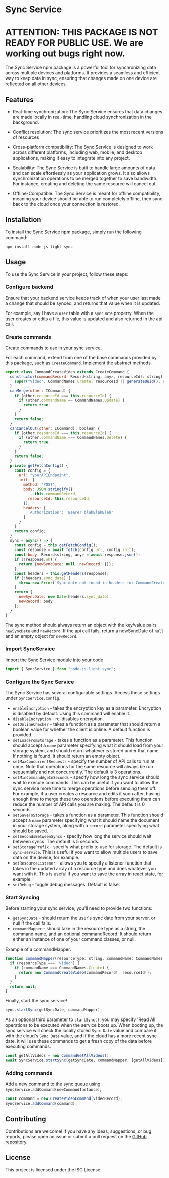 # Sync Service

# ATTENTION: THIS PACKAGE IS NOT READY FOR PUBLIC USE. We are working out bugs right now.

The Sync Service npm package is a powerful tool for synchronizing data across multiple devices and platforms. It provides a seamless and efficient way to keep data in sync, ensuring that changes made on one device are reflected on all other devices.

## Features

- Real-time synchronization: The Sync Service ensures that data changes are made locally in real-time, handling cloud synchronization in the background.

- Conflict resolution: The sync service prioritizes the most recent versions of resources

- Cross-platform compatibility: The Sync Service is designed to work across different platforms, including web, mobile, and desktop applications, making it easy to integrate into any project.

- Scalability: The Sync Service is built to handle large amounts of data and can scale effortlessly as your application grows. It also allows synchronization operations to be merged together to save bandwidth. For instance, creating and deleting the same resource will cancel out.

- Offline-Compatible: The Sync Service is meant for offline compatibility, meaning your device should be able to run completely offline, then sync back to the cloud once your connection is restored.

## Installation

To install the Sync Service npm package, simply run the following command:

```
npm install node-js-light-sync
```

## Usage

To use the Sync Service in your project, follow these steps:

### Configure backend

Ensure that your backend service keeps track of when your user last made a change that should be synced, and returns that value when it is updated.

For example, say I have a `user` table with a `syncDate` property. When the user creates or edits a file, this value is updated and also returned in the api call.

### Create commands

Create commands to use in your sync service.

For each command, extend from one of the base commands provided by this package, such as `CreateCommand`. Implement the abstract methods.

```javascript
export class CommandCreateVideo extends CreateCommand {
  constructor(commandRecord: Record<string, any>, resourceId?: string) {
    super("Video", CommandNames.Create, resourceId || generateUuid(), commandRecord);
  }
  canMerge(other: ICommand) {
    if (other.resourceId === this.resourceId) {
      if (other.commandName == CommandNames.Update) {
        return true;
      }
    }
    return false;
  }
  canCancelOut(other: ICommand): boolean {
    if (other.resourceId === this.resourceId) {
      if (other.commandName === CommandNames.Delete) {
        return true;
      }
    }
    return false;
  }
  private getFetchConfig() {
    const config = {
      url: "yourAPIEndpoint",
      init: {
        method: 'POST',
        body: JSON.stringify({
          ...this.commandRecord,
          resourceId: this.resourceId,
        }),
        headers: {
          'Authorization': 'Bearer blahBlahBlah'
        }
      }
    }
    return config;
  }
  sync = async() => {
    const config = this.getFetchConfig();
    const response = await fetch(config.url, config.init);
    const body: Record<string, any> = await response.json();
    if (!response.ok) {
      return {newSyncDate: null, newRecord: {}};
    }
    const headers = this.getHeaders(response);
    if (!headers.sync_date) {
      throw new Error('Sync date not found in headers for CommandCreateVideo');
    }
    return {
      newSyncDate: new Date(headers.sync_date),
      newRecord: body
    };
  }
}
```

The sync method should always return an object with the key/value pairs `newSyncDate` and `newRecord`. If the api call fails, return a newSyncDate of `null` and an empty object for `newRecord`.

### Import SyncService

Import the Sync Service module into your code

```javascript
import { SyncService } from "node-js-light-sync";
```

### Configure the Sync Service

The Sync Service has several configurable settings. Access these settings under `SyncService.config`.

- `enableEncryption` - takes the encryption key as a parameter. Encryption is disabled by default. Using this command will enable it.
- `disableEncryption` - re-disables encryption.
- `setOnlineChecker` - takes a function as a parameter that should return a boolean value for whether the client is online. A default function is provided.
- `setLoadFromStorage` - takes a function as a parameter. This function should accept a `name` parameter specifying what it should load from your storage system, and should return whatever is stored under that name. If nothing is found, it should return an empty object.
- `setMaxConcurrentRequests` - specify the number of API calls to run at once. Note that operations for the same resource will always be run sequentially and not concurrently. The default is 3 operations.
- `setMinCommandAgeInSeconds` - specify how long the sync service should wait to execute commands. This can be useful if you want to allow the sync service more time to merge operations before sending them off. For example, if a user creates a resource and edits it soon after, having enough time to merge these two operations before executing them can reduce the number of API calls you are making. The default is 0 seconds.
- `setSaveToStorage` - takes a function as a parameter. This function should accept a `name` parameter specifying what it should name the document in your storage system, along with a `record` parameter specifying what should be saved.
- `setSecondsBetweenSyncs` - specify how long the service should wait between syncs. The default is 5 seconds.
- `setStoragePrefix` - specify what prefix to use for storage. The default is `sync-service`. This is useful if you want to allow multiple users to save data on the device, for example.
- `setResourceListener` - allows you to specify a listener function that takes in the updated array of a resource type and does whatever you want with it. This is useful if you want to save the array in react state, for example.
- `setDebug` - toggle debug messages. Default is false.

### Start Syncing

Before starting your sync service, you'll need to provide two functions:

- `getSyncDate` - should return the user's sync date from your server, or null if the call fails.
- `commandMapper` - should take in the resource type as a string, the command name, and an optional commandRecord. It should return either an instance of one of your command classes, or null.

Example of a commandMapper:

```javascript
function commandMapper(resourceType: string, commandName: CommandNames, commandRecord?: Record<string, any>, resourceId?: string) {
  if (resourceType === 'Video') {
    if (commandName === CommandNames.Create) {
      return new CommandCreateVideo(commandRecord!, resourceId!);
    }
  }
  return null;
}
```

Finally, start the sync service!

```javascript
sync.startSync(getSyncDate, commandMapper);
```

As an optional third parameter to `startSync()`, you may specify 'Read All' operations to be executed when the service boots up. When booting up, the sync service will check the locally stored `Sync Date` value and compare it with the cloud's `Sync Date` value, and if the cloud has a more recent sync date, it will use these commands to get a fresh copy of the data before executing commands.

```javascript
const getAllVideos = new CommandGetAllVideos();
await SyncService.startSync(getSyncDate, commandMapper, [getAllVideos]);
```

### Adding commands

Add a new command to the sync queue using `SyncService.addCommand(newCommandInstance)`;

```javascript
const command = new CreateVideoCommand(videoRecord);
SyncService.addCommand(command);
```

## Contributing

Contributions are welcome! If you have any ideas, suggestions, or bug reports, please open an issue or submit a pull request on the [GitHub repository](https://github.com/pf274/SyncService).

## License

This project is licensed under the ISC License.
